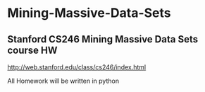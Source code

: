 # Mining-Massive-Data-Sets
## Stanford CS246 Mining Massive Data Sets course HW
http://web.stanford.edu/class/cs246/index.html

All Homework will be written in python
